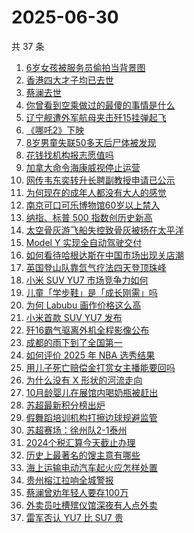# 2025-06-30

共 37 条

<!-- BEGIN -->
<!-- 最后更新时间 Mon Jun 30 2025 22:21:49 GMT+0800 (China Standard Time) -->

1. [6岁女孩被服务员偷拍当背景图](https://www.zhihu.com/search?q=6%E5%B2%81%E5%A5%B3%E5%AD%A9%E8%A2%AB%E6%9C%8D%E5%8A%A1%E5%91%98%E5%81%B7%E6%8B%8D%E5%BD%93%E8%83%8C%E6%99%AF%E5%9B%BE)
1. [香港四大才子均已去世](https://www.zhihu.com/search?q=%E9%A6%99%E6%B8%AF%E5%9B%9B%E5%A4%A7%E6%89%8D%E5%AD%90%E5%9D%87%E5%B7%B2%E5%8E%BB%E4%B8%96)
1. [蔡澜去世](https://www.zhihu.com/search?q=%E8%94%A1%E6%BE%9C%E5%8E%BB%E4%B8%96)
1. [你曾看到空乘做过的最傻的事情是什么](https://www.zhihu.com/search?q=%E4%BD%A0%E6%9B%BE%E7%9C%8B%E5%88%B0%E7%A9%BA%E4%B9%98%E5%81%9A%E8%BF%87%E7%9A%84%E6%9C%80%E5%82%BB%E7%9A%84%E4%BA%8B%E6%83%85%E6%98%AF%E4%BB%80%E4%B9%88)
1. [辽宁舰遭外军航母夹击歼15挂弹起飞](https://www.zhihu.com/search?q=%E8%BE%BD%E5%AE%81%E8%88%B0%E9%81%AD%E5%A4%96%E5%86%9B%E8%88%AA%E6%AF%8D%E5%A4%B9%E5%87%BB%E6%AD%BC15%E6%8C%82%E5%BC%B9%E8%B5%B7%E9%A3%9E)
1. [《哪吒2》下映](https://www.zhihu.com/search?q=%E3%80%8A%E5%93%AA%E5%90%922%E3%80%8B%E4%B8%8B%E6%98%A0)
1. [8岁男童失联50多天后尸体被发现](https://www.zhihu.com/search?q=8%E5%B2%81%E7%94%B7%E7%AB%A5%E5%A4%B1%E8%81%9450%E5%A4%9A%E5%A4%A9%E5%90%8E%E5%B0%B8%E4%BD%93%E8%A2%AB%E5%8F%91%E7%8E%B0)
1. [花钱找机构报志愿值吗](https://www.zhihu.com/search?q=%E8%8A%B1%E9%92%B1%E6%89%BE%E6%9C%BA%E6%9E%84%E6%8A%A5%E5%BF%97%E6%84%BF%E5%80%BC%E5%90%97)
1. [加拿大命令海康威视停止运营](https://www.zhihu.com/search?q=%E5%8A%A0%E6%8B%BF%E5%A4%A7%E5%91%BD%E4%BB%A4%E6%B5%B7%E5%BA%B7%E5%A8%81%E8%A7%86%E5%81%9C%E6%AD%A2%E8%BF%90%E8%90%A5)
1. [网传韦东奕转升长聘副教授申请已公示](https://www.zhihu.com/search?q=%E7%BD%91%E4%BC%A0%E9%9F%A6%E4%B8%9C%E5%A5%95%E8%BD%AC%E5%8D%87%E9%95%BF%E8%81%98%E5%89%AF%E6%95%99%E6%8E%88%E7%94%B3%E8%AF%B7%E5%B7%B2%E5%85%AC%E7%A4%BA)
1. [为何现在的成年人都没有大人的感觉](https://www.zhihu.com/search?q=%E4%B8%BA%E4%BD%95%E7%8E%B0%E5%9C%A8%E7%9A%84%E6%88%90%E5%B9%B4%E4%BA%BA%E9%83%BD%E6%B2%A1%E6%9C%89%E5%A4%A7%E4%BA%BA%E7%9A%84%E6%84%9F%E8%A7%89)
1. [南京可口可乐博物馆60岁以上禁入](https://www.zhihu.com/search?q=%E5%8D%97%E4%BA%AC%E5%8F%AF%E5%8F%A3%E5%8F%AF%E4%B9%90%E5%8D%9A%E7%89%A9%E9%A6%8660%E5%B2%81%E4%BB%A5%E4%B8%8A%E7%A6%81%E5%85%A5)
1. [纳指、标普 500 指数创历史新高](https://www.zhihu.com/search?q=%E7%BA%B3%E6%8C%87%E3%80%81%E6%A0%87%E6%99%AE%20500%20%E6%8C%87%E6%95%B0%E5%88%9B%E5%8E%86%E5%8F%B2%E6%96%B0%E9%AB%98)
1. [太空骨灰游飞船失控致骨灰被扬在太平洋](https://www.zhihu.com/search?q=%E5%A4%AA%E7%A9%BA%E9%AA%A8%E7%81%B0%E6%B8%B8%E9%A3%9E%E8%88%B9%E5%A4%B1%E6%8E%A7%E8%87%B4%E9%AA%A8%E7%81%B0%E8%A2%AB%E6%89%AC%E5%9C%A8%E5%A4%AA%E5%B9%B3%E6%B4%8B)
1. [Model Y 实现全自动驾驶交付](https://www.zhihu.com/search?q=Model%20Y%20%E5%AE%9E%E7%8E%B0%E5%85%A8%E8%87%AA%E5%8A%A8%E9%A9%BE%E9%A9%B6%E4%BA%A4%E4%BB%98)
1. [如何看待哈根达斯在中国市场出现关店潮](https://www.zhihu.com/search?q=%E5%A6%82%E4%BD%95%E7%9C%8B%E5%BE%85%E5%93%88%E6%A0%B9%E8%BE%BE%E6%96%AF%E5%9C%A8%E4%B8%AD%E5%9B%BD%E5%B8%82%E5%9C%BA%E5%87%BA%E7%8E%B0%E5%85%B3%E5%BA%97%E6%BD%AE)
1. [英国登山队靠氙气疗法四天登顶珠峰](https://www.zhihu.com/search?q=%E8%8B%B1%E5%9B%BD%E7%99%BB%E5%B1%B1%E9%98%9F%E9%9D%A0%E6%B0%99%E6%B0%94%E7%96%97%E6%B3%95%E5%9B%9B%E5%A4%A9%E7%99%BB%E9%A1%B6%E7%8F%A0%E5%B3%B0)
1. [小米 SUV YU7 市场竞争力如何](https://www.zhihu.com/search?q=%E5%B0%8F%E7%B1%B3%20SUV%20YU7%20%E5%B8%82%E5%9C%BA%E7%AB%9E%E4%BA%89%E5%8A%9B%E5%A6%82%E4%BD%95)
1. [儿童「学步鞋」是「成长刚需」吗](https://www.zhihu.com/search?q=%E5%84%BF%E7%AB%A5%E3%80%8C%E5%AD%A6%E6%AD%A5%E9%9E%8B%E3%80%8D%E6%98%AF%E3%80%8C%E6%88%90%E9%95%BF%E5%88%9A%E9%9C%80%E3%80%8D%E5%90%97)
1. [为何 Labubu 画作价格这么高](https://www.zhihu.com/search?q=%E4%B8%BA%E4%BD%95%20Labubu%20%E7%94%BB%E4%BD%9C%E4%BB%B7%E6%A0%BC%E8%BF%99%E4%B9%88%E9%AB%98)
1. [小米首款 SUV YU7 发布](https://www.zhihu.com/search?q=%E5%B0%8F%E7%B1%B3%E9%A6%96%E6%AC%BE%20SUV%20YU7%20%E5%8F%91%E5%B8%83)
1. [歼16霸气驱离外机全程影像公布](https://www.zhihu.com/search?q=%E6%AD%BC16%E9%9C%B8%E6%B0%94%E9%A9%B1%E7%A6%BB%E5%A4%96%E6%9C%BA%E5%85%A8%E7%A8%8B%E5%BD%B1%E5%83%8F%E5%85%AC%E5%B8%83)
1. [成都的雨下到了全国第一](https://www.zhihu.com/search?q=%E6%88%90%E9%83%BD%E7%9A%84%E9%9B%A8%E4%B8%8B%E5%88%B0%E4%BA%86%E5%85%A8%E5%9B%BD%E7%AC%AC%E4%B8%80)
1. [如何评价 2025 年 NBA 选秀结果](https://www.zhihu.com/search?q=%E5%A6%82%E4%BD%95%E8%AF%84%E4%BB%B7%202025%20%E5%B9%B4%20NBA%20%E9%80%89%E7%A7%80%E7%BB%93%E6%9E%9C)
1. [用儿子死亡赔偿金打赏女主播能要回吗](https://www.zhihu.com/search?q=%E7%94%A8%E5%84%BF%E5%AD%90%E6%AD%BB%E4%BA%A1%E8%B5%94%E5%81%BF%E9%87%91%E6%89%93%E8%B5%8F%E5%A5%B3%E4%B8%BB%E6%92%AD%E8%83%BD%E8%A6%81%E5%9B%9E%E5%90%97)
1. [为什么没有 X 形状的河流走向](https://www.zhihu.com/search?q=%E4%B8%BA%E4%BB%80%E4%B9%88%E6%B2%A1%E6%9C%89%20X%20%E5%BD%A2%E7%8A%B6%E7%9A%84%E6%B2%B3%E6%B5%81%E8%B5%B0%E5%90%91)
1. [10月龄婴儿在展馆内喝奶瓶被赶出](https://www.zhihu.com/search?q=10%E6%9C%88%E9%BE%84%E5%A9%B4%E5%84%BF%E5%9C%A8%E5%B1%95%E9%A6%86%E5%86%85%E5%96%9D%E5%A5%B6%E7%93%B6%E8%A2%AB%E8%B5%B6%E5%87%BA)
1. [苏超最新积分榜出炉](https://www.zhihu.com/search?q=%E8%8B%8F%E8%B6%85%E6%9C%80%E6%96%B0%E7%A7%AF%E5%88%86%E6%A6%9C%E5%87%BA%E7%82%89)
1. [假舞蹈培训机构打擦边球规避监管](https://www.zhihu.com/search?q=%E5%81%87%E8%88%9E%E8%B9%88%E5%9F%B9%E8%AE%AD%E6%9C%BA%E6%9E%84%E6%89%93%E6%93%A6%E8%BE%B9%E7%90%83%E8%A7%84%E9%81%BF%E7%9B%91%E7%AE%A1)
1. [苏超赛场：徐州队2-1泰州](https://www.zhihu.com/search?q=%E8%8B%8F%E8%B6%85%E8%B5%9B%E5%9C%BA%EF%BC%9A%E5%BE%90%E5%B7%9E%E9%98%9F2-1%E6%B3%B0%E5%B7%9E)
1. [2024个税汇算今天截止办理](https://www.zhihu.com/search?q=2024%E4%B8%AA%E7%A8%8E%E6%B1%87%E7%AE%97%E4%BB%8A%E5%A4%A9%E6%88%AA%E6%AD%A2%E5%8A%9E%E7%90%86)
1. [历史上最著名的馊主意有哪些](https://www.zhihu.com/search?q=%E5%8E%86%E5%8F%B2%E4%B8%8A%E6%9C%80%E8%91%97%E5%90%8D%E7%9A%84%E9%A6%8A%E4%B8%BB%E6%84%8F%E6%9C%89%E5%93%AA%E4%BA%9B)
1. [海上运输电动汽车起火应怎样处置](https://www.zhihu.com/search?q=%E6%B5%B7%E4%B8%8A%E8%BF%90%E8%BE%93%E7%94%B5%E5%8A%A8%E6%B1%BD%E8%BD%A6%E8%B5%B7%E7%81%AB%E5%BA%94%E6%80%8E%E6%A0%B7%E5%A4%84%E7%BD%AE)
1. [贵州榕江拉响全城警报](https://www.zhihu.com/search?q=%E8%B4%B5%E5%B7%9E%E6%A6%95%E6%B1%9F%E6%8B%89%E5%93%8D%E5%85%A8%E5%9F%8E%E8%AD%A6%E6%8A%A5)
1. [蔡澜曾劝年轻人要存100万](https://www.zhihu.com/search?q=%E8%94%A1%E6%BE%9C%E6%9B%BE%E5%8A%9D%E5%B9%B4%E8%BD%BB%E4%BA%BA%E8%A6%81%E5%AD%98100%E4%B8%87)
1. [外卖员吐槽殡仪馆深夜有人点外卖](https://www.zhihu.com/search?q=%E5%A4%96%E5%8D%96%E5%91%98%E5%90%90%E6%A7%BD%E6%AE%A1%E4%BB%AA%E9%A6%86%E6%B7%B1%E5%A4%9C%E6%9C%89%E4%BA%BA%E7%82%B9%E5%A4%96%E5%8D%96)
1. [雷军否认 YU7 比 SU7 贵](https://www.zhihu.com/search?q=%E9%9B%B7%E5%86%9B%E5%90%A6%E8%AE%A4%20YU7%20%E6%AF%94%20SU7%20%E8%B4%B5)

<!-- END -->
